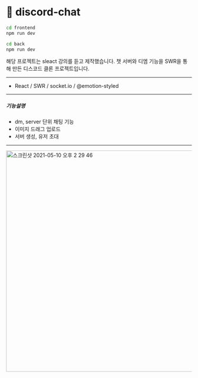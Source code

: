 # :speech_balloon: discord-chat   

```sh
cd frontend
npm run dev

cd back
npm run dev
```

해당 프로젝트는 sleact 강의를 듣고 제작했습니다.
챗 서버와 디엠 기능을 SWR을 통해 만든 디스코드 클론 프로젝트입니다.

***

- React / SWR / socket.io / @emotion-styled

***

##### 기능설명

- dm, server 단위 채팅 기능
- 이미지 드래그 업로드
- 서버 생성, 유저 초대

***

<img width="600" alt="스크린샷 2021-05-10 오후 2 29 46" src="https://user-images.githubusercontent.com/19643216/118612775-127f3b80-b7f9-11eb-8cb7-04094931a2ed.png">
